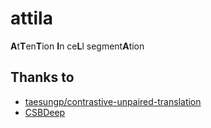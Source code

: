 # attila
**A**t**T**en**T**ion **I**n ce**L**l segment**A**tion

## Thanks to
- [taesungp/contrastive-unpaired-translation](https://github.com/taesungp/contrastive-unpaired-translation)
- [CSBDeep](https://github.com/CSBDeep/CSBDeep/blob/c6bd98d9847d4d299cceb151a1b4e18d7599213e/csbdeep/internals/blocks.py#L59)